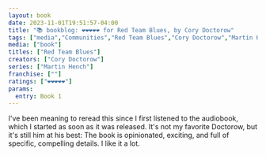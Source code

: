 ```yaml
---
layout: book
date: 2023-11-01T19:51:57-04:00
title: "📚 bookblog: ❤️❤️❤️❤️❤️ for Red Team Blues, by Cory Doctorow"
tags: ["media","Communities","Red Team Blues","Cory Doctorow","Martin Hench series"]
media: ["book"]
titles: ["Red Team Blues"]
creators: ["Cory Doctorow"]
series: ["Martin Hench"]
franchise: [""]
ratings: ["❤️❤️❤️❤️❤️"]
params:
  entry: Book 1
---
```


I've been meaning to reread this since I first listened to the audiobook, which I started as soon as it was released. It's not my favorite Doctorow, but it's still him at his best: The book is opinionated, exciting, and full of specific, compelling details. I like it a lot.
